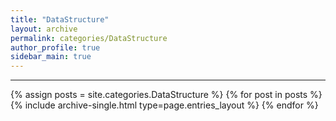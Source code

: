 ```yaml
---
title: "DataStructure"
layout: archive
permalink: categories/DataStructure
author_profile: true
sidebar_main: true
---
```


<!-- 공백이 포함되어 있는 카테고리 이름의 경우 site.categories['a b c'] 이런식으로! -->

***

{% assign posts = site.categories.DataStructure %}
{% for post in posts %} {% include archive-single.html type=page.entries_layout %} {% endfor %}